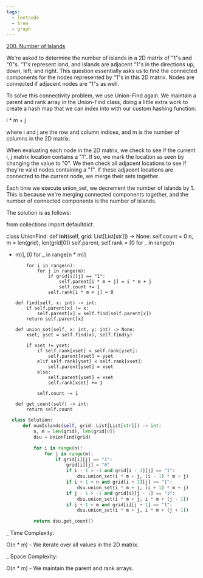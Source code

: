 ```yaml
---
tags:
  - leetcode
  - tree
  - graph
---
```


<a href="https://leetcode.com/problems/number-of-islands/">200. Number of
Islands</a>

We're asked to determine the number of islands in a 2D matrix of "1"s and "0"s.
"1"s represent land, and islands are adjacent "1"s in the directions up, down,
left, and right. This question essentially asks us to find the connected
components for the nodes represented by "1"s in this 2D matrix. Nodes are
connected if adjacent nodes are "1"s as well.

To solve this connectivity problem, we use Union-Find again. We maintain a
parent and rank array in the Union-Find class, doing a little extra work to
create a hash map that we can index into with our custom hashing function:

i \* m + j

where i and j are the row and column indices, and m is the number of columns in
the 2D matrix.

When evaluating each node in the 2D matrix, we check to see if the current i, j
matrix location contains a "1". If so, we mark the location as seen by changing
the value to "0". We then check all adjacent locations to see if they're valid
nodes containing a "1". If these adjacent locations are connected to the current
node, we merge their sets together.

Each time we execute union_set, we decrement the number of islands by 1. This is
because we're merging connected components together, and the number of connected
components is the number of islands.

The solution is as follows:

from collections import defaultdict

class UnionFind: def **init**(self, grid: List[List[str]]) -> None: self.count =
0 n, m = len(grid), len(grid[0]) self.parent, self.rank = [0 for \_ in range(n

- m)], [0 for _ in range(n * m)]

          for i in range(n):
              for j in range(m):
                  if grid[i][j] == "1":
                      self.parent[i * m + j] = i * m + j
                      self.count += 1
                  self.rank[i * m + j] = 0

      def find(self, x: int) -> int:
          if self.parent[x] != x:
              self.parent[x] = self.find(self.parent[x])
          return self.parent[x]

      def union_set(self, x: int, y: int) -> None:
          xset, yset = self.find(x), self.find(y)

          if xset != yset:
              if self.rank[xset] < self.rank[yset]:
                  self.parent[xset] = yset
              elif self.rank[yset] < self.rank[xset]:
                  self.parent[yset] = xset
              else:
                  self.parent[yset] = xset
                  self.rank[xset] += 1

              self.count -= 1

      def get_count(self) -> int:
          return self.count

```python
  class Solution:
      def numIslands(self, grid: List[List[str]]) -> int:
          n, m = len(grid), len(grid[0])
          dsu = UnionFind(grid)

          for i in range(n):
              for j in range(m):
                  if grid[i][j] == "1":
                      grid[i][j] = "0"
                      if i - 1 > -1 and grid[i - 1][j] == "1":
                          dsu.union_set(i * m + j, (i - 1) * m + j)
                      if i + 1 < n and grid[i + 1][j] == "1":
                          dsu.union_set(i * m + j, (i + 1) * m + j)
                      if j - 1 > -1 and grid[i][j - 1] == "1":
                          dsu.union_set(i * m + j, i * m + (j - 1))
                      if j + 1 < m and grid[i][j + 1] == "1":
                          dsu.union_set(i * m + j, i * m + (j + 1))

          return dsu.get_count()
```

\_ Time Complexity:

O(n \* m) - We iterate over all values in the 2D matrix.

\_ Space Complexity:

O(n \* m) - We maintain the parent and rank arrays.
